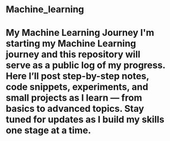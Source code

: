 # Machine_learning
# My Machine Learning Journey   I'm starting my Machine Learning journey and this repository will serve as a public log of my progress.   Here I’ll post step-by-step notes, code snippets, experiments, and small projects as I learn — from basics to advanced topics.  Stay tuned for updates as I build my skills one stage at a time.
